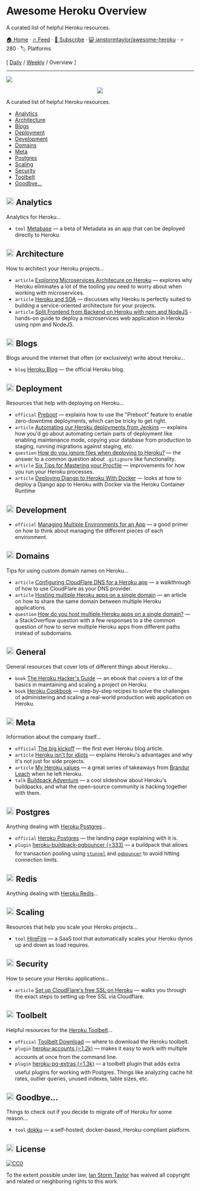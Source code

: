 # Awesome Heroku Overview

A curated list of helpful Heroku resources.

[🏠 Home](/README.md) · [🔥 Feed](https://www.trackawesomelist.com/ianstormtaylor/awesome-heroku/rss.xml) · [📮 Subscribe](https://trackawesomelist.us17.list-manage.com/subscribe?u=d2f0117aa829c83a63ec63c2f&id=36a103854c) · [😺 ianstormtaylor/awesome-heroku](https://github.com/ianstormtaylor/awesome-heroku) · ⭐ 280 · 🏷️ Platforms

[ [Daily](/content/ianstormtaylor/awesome-heroku/README.md) / [Weekly](/content/ianstormtaylor/awesome-heroku/week/README.md) / Overview ]

---

![](https://github.com/ianstormtaylor/awesome-heroku/raw/master/images/banner.png)

<p align="center">
  <a href="https://github.com/sindresorhus/awesome">
    <img src="https://cdn.rawgit.com/sindresorhus/awesome/d7305f38d29fed78fa85652e3a63e154dd8e8829/media/badge.svg" />
  </a>
</p>

A curated list of helpful Heroku resources.

*   [Analytics](#-analytics)
*   [Architecture](#-architecture)
*   [Blogs](#-blogs)
*   [Deployment](#-deployment)
*   [Development](#-development)
*   [Domains](#-domains)
*   [Meta](#-meta)
*   [Postgres](#-postgres)
*   [Scaling](#-scaling)
*   [Security](#-security)
*   [Toolbelt](#-toolbelt)
*   [Goodbye...](#-goodbye)

## <img width="21" height="21" src="https://github.com/ianstormtaylor/awesome-heroku/raw/master/images/analytics.png" /> Analytics

Analytics for Heroku...

*   `tool` [Metabase](http://www.metabase.com/docs/v0.13.3/operations-guide/running-metabase-on-heroku.html) — a beta of Metadata as an app that can be deployed directly to Heroku.

## <img width="21" height="21" src="https://github.com/ianstormtaylor/awesome-heroku/raw/master/images/architecture.png" /> Architecture

How to architect your Heroku projects...

*   `article` [Exploring Microservices Architecure on Heroku](http://blog.codeship.com/exploring-microservices-architecture-on-heroku/) — explores why Heroku eliminates a lot of the tooling you need to worry about when working with microservices.
*   `article` [Heroku and SOA](https://www.rdegges.com/2014/heroku-and-soa/) — discusses why Heroku is perfectly suited to building a service-oriented architecture for your projects.
*   `article` [Split Frontend from Backend on Heroku with npm and NodeJS](https://medium.com/@spygi/scalable-cost-effective-web-architectures-for-heroku-eb8f1f55a4b6) - hands-on guide to deploy a microservices web application in Heroku using npm and NodeJS.

## <img width="21" height="21" src="https://github.com/ianstormtaylor/awesome-heroku/raw/master/images/blogs.png" /> Blogs

Blogs around the internet that often (or exclusively) write about Heroku...

*   `blog` [Heroku Blog](https://blog.heroku.com) — the official Heroku blog.

## <img width="21" height="21" src="https://github.com/ianstormtaylor/awesome-heroku/raw/master/images/deployment.png" /> Deployment

Resources that help with deploying on Heroku...

*   `official` [Preboot](https://devcenter.heroku.com/articles/preboot) — explains how to use the "Preboot" feature to enable zero-downtime deployments, which can be tricky to get right.
*   `article` [Automating our Heroku deployments from Jenkins](https://www.paulfurley.com/automating-heroku-deployments-from-jenkins/) — explains how you'd go about automating certain parts of deployment like enabling maintenance mode, copying your database from production to staging, running migrations against staging, etc.
*   `question` [How do you ignore files when deploying to Heroku?](http://stackoverflow.com/questions/12523435/how-do-i-ignore-folders-and-files-when-pushing-to-heroku-with-a-rails-app) — the answer to a common question about `.gitignore` like functionality.
*   `article` [Six Tips for Mastering your Procfile](https://medium.com/@adam_41691/six-tips-for-mastering-your-procfile-64ea1207b779) — improvements for how you run your Heroku processes.
*   `article` [Deploying Django to Heroku With Docker](https://testdriven.io/blog/deploying-django-to-heroku-with-docker/) — looks at how to deploy a Django app to Heroku with Docker via the Heroku Container Runtime

## <img width="21" height="21" src="https://github.com/ianstormtaylor/awesome-heroku/raw/master/images/development.png" /> Development

*   `official` [Managing Multiple Environments for an App](https://devcenter.heroku.com/articles/multiple-environments) — a good primer on how to think about managing the different pieces of each environment.

## <img width="21" height="21" src="https://github.com/ianstormtaylor/awesome-heroku/raw/master/images/domains.png" /> Domains

Tips for using custom domain names on Heroku...

*   `article` [Configuring CloudFlare DNS for a Heroku app](http://www.higherorderheroku.com/articles/cloudflare-dns-heroku/) — a walkthrough of how to use CloudFlare as your DNS provider.
*   `article` [Hosting multiple Heroku apps on a single domain](https://pilot.co/blog/hosting-multiple-heroku-apps-on-a-single-domain/) — an article on how to share the same domain between multiple Heroku applications.
*   `question` [How do you host multiple Heroku apps on a single domain?](http://stackoverflow.com/questions/19119164/multiple-heroku-apps-on-a-single-domain) — a StackOverflow question with a few responses to a the common question of how to serve multiple Heroku apps from different paths instead of subdomains.

## <img width="21" height="21" src="https://github.com/ianstormtaylor/awesome-heroku/raw/master/images/general.png" /> General

General resources that cover lots of different things about Heroku...

*   `book` [The Heroku Hacker's Guide](http://www.theherokuhackersguide.com/) — an ebook that covers a lot of the basics in maintaining and scaling a project on Heroku.
*   `book` [Heroku Cookbook](http://www.amazon.com/Heroku-Cookbook-Mike-Coutermarsh/dp/1782177949) — step-by-step recipes to solve the challenges of administering and scaling a real-world production web application on Heroku.

## <img width="21" height="21" src="https://github.com/ianstormtaylor/awesome-heroku/raw/master/images/meta.png" /> Meta

Information about the company itself...

*   `official` [The big kickoff](https://blog.heroku.com/archives/2007/10/30/the_big_kickoff) — the first ever Heroku blog article.
*   `article` [Heroku isn't for idiots](https://www.rdegges.com/2012/heroku-isnt-for-idiots/) — explains Heroku's advantages and why it's not just for side projects.
*   `article` [My Heroku values](https://brandur.org/heroku-values) — a great series of takeaways from [Brandur Leach](https://twitter.com/brandur) when he left Heroku.
*   `talk` [Buildpack Adventure](http://buildpack-adventure.herokuapp.com/) — a cool slideshow about Heroku's buildpacks, and what the open-source community is hacking together with them.

## <img width="21" height="21" src="https://github.com/ianstormtaylor/awesome-heroku/raw/master/images/postgres.png" /> Postgres

Anything dealing with [Heroku Postgres](https://www.heroku.com/postgres)...

*   `official` [Heroku Postgres](https://www.heroku.com/postgres) — the landing page explaining with it is.
*   `plugin` [heroku-buildpack-pgbouncer (⭐333)](https://github.com/heroku/heroku-buildpack-pgbouncer) — a buildpack that allows for transaction pooling using [`stunnel`](https://www.stunnel.org/index.html) and [`pgbouncer`](https://wiki.postgresql.org/wiki/PgBouncer) to avoid hitting connection limits.

## <img width="21" height="21" src="https://github.com/ianstormtaylor/awesome-heroku/raw/master/images/redis.png" /> Redis

Anything dealing with [Heroku Redis](https://elements.heroku.com/addons/heroku-redis)...

## <img width="21" height="21" src="https://github.com/ianstormtaylor/awesome-heroku/raw/master/images/scaling.png" /> Scaling

Resources that help you scale your Heroku projects...

*   `tool` [HireFire](https://www.hirefire.io/) — a SaaS tool that automatically scales your Heroku dynos up and down as load requires.

## <img width="21" height="21" src="https://github.com/ianstormtaylor/awesome-heroku/raw/master/images/security.png" /> Security

How to secure your Heroku applications...

*   `article` [Set up CloudFlare's free SSL on Heroku](https://robots.thoughtbot.com/set-up-cloudflare-free-ssl-on-heroku) — walks you through the exact steps to setting up free SSL via Cloudflare.

## <img width="21" height="21" src="https://github.com/ianstormtaylor/awesome-heroku/raw/master/images/toolbelt.png" /> Toolbelt

Helpful resources for the [Heroku Toolbelt](https://toolbelt.heroku.com/)...

*   `official` [Toolbelt Download](https://toolbelt.heroku.com/) — where to download the Heroku toolbelt.
*   `plugin` [heroku-accounts (⭐1.2k)](https://github.com/ddollar/heroku-accounts) — makes it easy to work with multiple accounts at once from the command line.
*   `plugin` [heroku-pg-extras (⭐1.3k)](https://github.com/heroku/heroku-pg-extras) — a toolbelt plugin that adds extra useful plugins for working with Postgres. Things like analyzing cache hit rates, outlier queries, unused indexes, table sizes, etc.

## <img width="21" height="21" src="https://github.com/ianstormtaylor/awesome-heroku/raw/master/images/goodbye.png" /> Goodbye...

Things to check out if you decide to migrate off of Heroku for some reason...

*   `tool` [dokku](http://dokku.viewdocs.io/dokku/) — a self-hosted, docker-based, Heroku-compliant platform.

## <img width="21" height="21" src="https://github.com/ianstormtaylor/awesome-heroku/raw/master/images/license.png" /> License

[![CC0](http://mirrors.creativecommons.org/presskit/buttons/88x31/svg/cc-zero.svg)](https://creativecommons.org/publicdomain/zero/1.0/)

To the extent possible under law, [Ian Storm Taylor](http://ianstormtaylor.com) has waived all copyright and related or neighboring rights to this work.

